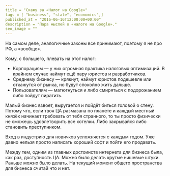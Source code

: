 ```yaml
---
title = "Скажу за «Налог на Google»"
tags = [ "business", "state", "economics",]
published_at = "2016-06-16T12:00:00+00:00"
description = "Пара мыслей о «налоге на Google»."
seo_image = ""
---
```


На самом деле, аналогичные законы все принимают, поэтому я не про РФ, а «вообще».

Кому, с большего, плевать на этот налог:

- Корпорациям — у них огромная практика налоговых оптимизаций. В крайнем случае наймут ещё пару юристов и разработчиков.
- Среднему бизнесу — крякнут, наймут юристов подешевле или откажутся от рынка, но будут спокойно жить дальше.
- Пользователям — матюгнуться и либо смиряться с подорожанием либо пойдут пиратить.

Малый бизнес взвоет, выругается и пойдёт биться головой о стену. Потому что, если твоя ЦА размазана по планете и каждый местный князёк начинает требовать от тебя странного, то ты просто физически не сможешь удовлетворить все хотелки. Либо закрывайся либо становить преступником.

Вход в индустрию для новичков усложняется с каждым годом. Уже давно нельзя просто написать хороший софт и пойти его продавать.

Между тем, одним из главных достоинств интернета для бизнеса была, как раз, доступность ЦА. Можно было делать крутые нишевые штуки. Раньше можно было делать. На текущий момент общего пространства для бизнеса считай что и нет.
